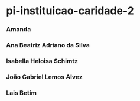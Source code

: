 # pi-instituicao-caridade-2

### Amanda 
### Ana Beatriz Adriano da Silva
### Isabella Heloisa Schimtz
### João Gabriel Lemos Alvez
### Lais Betim
